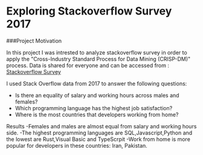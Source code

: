 # Exploring Stackoverflow Survey 2017
###Project Motivation

In this project I was intrested to analyze stackoverflow survey in order to apply the  "Cross-Industry Standard Process for Data Mining (CRISP-DM)" process.
Data is shared for everyone and can be accessed from :
[Stackoverflow Survey](https://www.kaggle.com/stackoverflow/so-survey-2017)

I used Stack Overflow data from 2017 to answer the following questions:

* Is there an equality  of salary and working hours across males and females?
* Which programming language has the highest job satisfaction?
* Where is the most countries that developers working from home?

Results
-Females and males are almost equal from salary and working hours side.
-The highest programming languages are SQL,Javascript,Python and the lowest are Rust,Visual Basic and TypeScrpit
-Work from home is more popular for developers in these countries: Iran, Pakistan.
